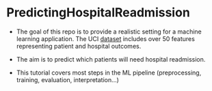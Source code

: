# PredictingHospitalReadmission
- The goal of this repo is to provide a realistic setting for a machine learning application. The UCI [dataset]((https://archive.ics.uci.edu/ml/datasets/Diabetes+130-US+hospitals+for+years+1999-2008)) includes over 50 features representing patient and hospital outcomes. 

- The aim is to predict which patients will need hospital readmission. 

- This tutorial covers most steps in the ML pipeline (preprocessing, training, evaluation, interpretation...)

  

